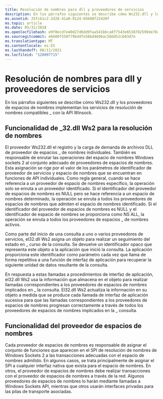 ```yaml
---
title: Resolución de nombres para dll y proveedores de servicios
description: En los párrafos siguientes se describe cómo Ws232.dll y los proveedores de espacios de nombres implementan los servicios de resolución de nombres compatibles \_ con la API Winsock.
ms.assetid: 25fcb1c2-2d28-41a0-9124-05608f22420f
ms.topic: article
ms.date: 05/31/2018
ms.openlocfilehash: e9f0ecd7e40d27d6dd9faa541bbca8f7543e6538702599de78a64104f10b1c90
ms.sourcegitcommit: e6600f550f79bddfe58bd4696ac50dd52cb03d7e
ms.translationtype: MT
ms.contentlocale: es-ES
ms.lasthandoff: 08/11/2021
ms.locfileid: "120097715"
---
```

# <a name="name-resolution-for-dll-and-service-providers"></a>Resolución de nombres para dll y proveedores de servicios

En los párrafos siguientes se describe cómo Ws232.dll y los proveedores de espacios de nombres implementan los servicios de resolución de nombres compatibles \_ con la API Winsock.

## <a name="ws2_32dll-functionality-for-name-resolution"></a>Funcionalidad de \_32.dll Ws2 para la resolución de nombres

El proveedor Ws232.dll el registro y la carga de demanda de archivos DLL de proveedor de espacios \_ de nombres individuales. También es responsable de enrutar las operaciones del espacio de nombres Windows sockets 2 al conjunto adecuado de proveedores de espacios de nombres. Esta asignación se rige por el valor de los parámetros de identificador de proveedor de servicios y espacio de nombres que se encuentran en funciones de API individuales. Como regla general, cuando se hace referencia a un proveedor de espacio de nombres específico, la operación solo se enruta a un proveedor identificado. Si el identificador del proveedor de espacios de nombres es NULL pero se hace referencia a un espacio de nombres determinado, la operación se enruta a todos los proveedores de espacios de nombres que admiten el espacio de nombres identificado. Si el identificador del proveedor de espacios de nombres es NULL y el identificador de espacio de nombres se proporciona como NS ALL, la operación se enruta a todos los proveedores de espacios \_ de nombres activos.

Como parte del inicio de una consulta a uno o varios proveedores de servicios, el32.dll Ws2 asigna un objeto para realizar un seguimiento del estado en \_ curso de la consulta. Se devuelve un identificador opaco que representa este objeto a la aplicación que inició la consulta. La aplicación proporciona este identificador como parámetro cada vez que llama de forma repetitiva a una función de interfaz de aplicación para recuperar la siguiente unidad de datos resultante de la consulta.

En respuesta a estas llamadas a procedimientos de interfaz de aplicación, el32.dll Ws2 usa la información que almacena en el objeto para realizar llamadas correspondientes a los proveedores de espacios de nombres implicados en \_ la consulta. El32.dll Ws2 actualiza la información en su objeto a medida que se produce cada llamada de interfaz de aplicación sucesiva para que las llamadas correspondientes a los proveedores de espacios de nombres progresan correctamente a través de todos los proveedores de espacios de nombres implicados en la \_ consulta.

## <a name="namespace-provider-functionality"></a>Funcionalidad del proveedor de espacios de nombres

Cada proveedor de espacios de nombres es responsable de asignar el conjunto de funciones que aparecen en el SPI de resolución de nombres de Windows Sockets 2 a las transacciones adecuadas con el espacio de nombres admitido. En algunos casos, se trata principalmente de asignar el SPI a cualquier interfaz nativa que exista para el espacio de nombres. En otros, el proveedor de espacios de nombres debe realizar transacciones con el proveedor de espacios de nombres a través de la red. Algunos proveedores de espacios de nombres lo harán mediante llamadas a Windows Sockets API, mientras que otros usarán interfaces privadas para las pilas de transporte asociadas.

 

 



